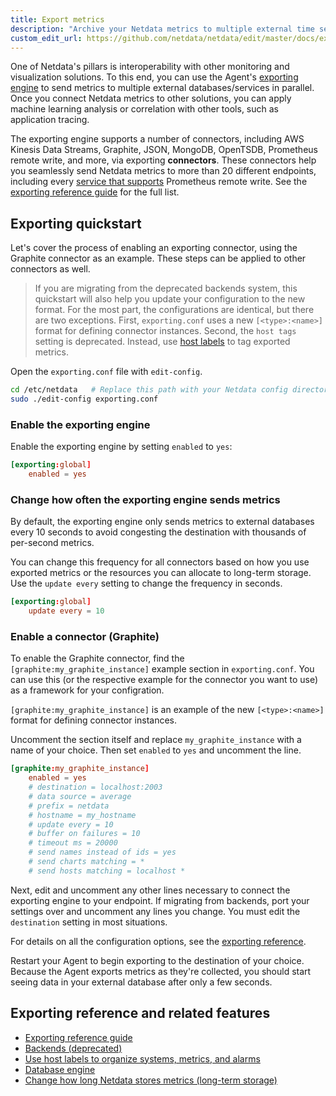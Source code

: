 ```yaml
---
title: Export metrics
description: "Archive your Netdata metrics to multiple external time series databases for long-term storage or further analysis."
custom_edit_url: https://github.com/netdata/netdata/edit/master/docs/export/README.md
---
```




One of Netdata's pillars is interoperability with other monitoring and visualization solutions. To this end, you can use
the Agent's [exporting engine](/docs/agent/exporting) to send metrics to multiple external databases/services in
parallel. Once you connect Netdata metrics to other solutions, you can apply machine learning analysis or correlation
with other tools, such as application tracing.

The exporting engine supports a number of connectors, including AWS Kinesis Data Streams, Graphite, JSON, MongoDB,
OpenTSDB, Prometheus remote write, and more, via exporting **connectors**. These connectors help you seamlessly send
Netdata metrics to more than 20 different endpoints, including every [service that
supports](https://prometheus.io/docs/operating/integrations/#remote-endpoints-and-storage) Prometheus remote write. See
the [exporting reference guide](/docs/agent/exporting) for the full list.

## Exporting quickstart

Let's cover the process of enabling an exporting connector, using the Graphite connector as an example. These steps can
be applied to other connectors as well.

> If you are migrating from the deprecated backends system, this quickstart will also help you update your configuration
> to the new format. For the most part, the configurations are identical, but there are two exceptions. First,
> `exporting.conf` uses a new `[<type>:<name>]` format for defining connector instances. Second, the `host tags` setting
> is deprecated. Instead, use [host labels](/docs/agent/tutorials/using-host-labels) to tag exported metrics.

Open the `exporting.conf` file with `edit-config`.

```bash
cd /etc/netdata   # Replace this path with your Netdata config directory
sudo ./edit-config exporting.conf
```

### Enable the exporting engine

Enable the exporting engine by setting `enabled` to `yes`:

```conf
[exporting:global]
    enabled = yes
```

### Change how often the exporting engine sends metrics

By default, the exporting engine only sends metrics to external databases every 10 seconds to avoid congesting the
destination with thousands of per-second metrics.

You can change this frequency for all connectors based on how you use exported metrics or the resources you can allocate
to long-term storage. Use the `update every` setting to change the frequency in seconds.

```conf
[exporting:global]
    update every = 10
```

### Enable a connector (Graphite)

To enable the Graphite connector, find the `[graphite:my_graphite_instance]` example section in `exporting.conf`. You
can use this (or the respective example for the connector you want to use) as a framework for your configration.

`[graphite:my_graphite_instance]` is an example of the new `[<type>:<name>]` format for defining connector instances.

Uncomment the section itself and replace `my_graphite_instance` with a name of your choice. Then set `enabled` to `yes`
and uncomment the line.

```conf
[graphite:my_graphite_instance]
    enabled = yes
    # destination = localhost:2003
    # data source = average
    # prefix = netdata
    # hostname = my_hostname
    # update every = 10
    # buffer on failures = 10
    # timeout ms = 20000
    # send names instead of ids = yes
    # send charts matching = *
    # send hosts matching = localhost *
```

Next, edit and uncomment any other lines necessary to connect the exporting engine to your endpoint. If migrating from
backends, port your settings over and uncomment any lines you change. You must edit the `destination` setting in most
situations.

For details on all the configuration options, see the [exporting reference](/docs/agent/exporting#configuration).

Restart your Agent to begin exporting to the destination of your choice. Because the Agent exports metrics as they're
collected, you should start seeing data in your external database after only a few seconds.

## Exporting reference and related features

-   [Exporting reference guide](/docs/agent/exporting)
-   [Backends (deprecated)](/docs/agent/backends)
-   [Use host labels to organize systems, metrics, and alarms](/docs/agent/tutorials/using-host-labels)
-   [Database engine](/docs/agent/database/engine)
-   [Change how long Netdata stores metrics (long-term storage)](/docs/agent/tutorials/longer-metrics-storage)


